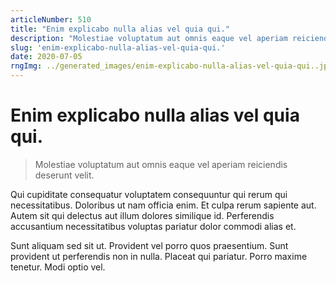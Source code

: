 ```yaml
---
articleNumber: 510
title: "Enim explicabo nulla alias vel quia qui."
description: "Molestiae voluptatum aut omnis eaque vel aperiam reiciendis deserunt velit."
slug: 'enim-explicabo-nulla-alias-vel-quia-qui.'
date: 2020-07-05
rngImg: ../generated_images/enim-explicabo-nulla-alias-vel-quia-qui..jpg
---
```


# Enim explicabo nulla alias vel quia qui.

> Molestiae voluptatum aut omnis eaque vel aperiam reiciendis deserunt velit.

Qui cupiditate consequatur voluptatem consequuntur qui rerum qui necessitatibus. Doloribus ut nam officia enim. Et culpa rerum sapiente aut. Autem sit qui delectus aut illum dolores similique id. Perferendis accusantium necessitatibus voluptas pariatur dolor commodi alias et.
 Sunt aliquam sed sit ut. Provident vel porro quos praesentium. Sunt provident ut perferendis non in nulla. Placeat qui pariatur. Porro maxime tenetur. Modi optio vel.
